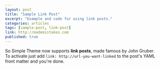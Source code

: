 ```yaml
---
layout: post
title: "Sample Link Post"
excerpt: "Example and code for using link posts."
categories: articles
tags: [sample-post, link-post]
link: http://mademistakes.com
published: true
---
```


So Simple Theme now supports **link posts**, made famous by John Gruber. To activate just add `link: http://url-you-want-linked` to the post's YAML front matter and you're done.
